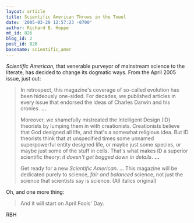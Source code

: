 ```yaml
---
layout: article
title: Scientific American Throws in the Towel
date: '2005-03-20 12:57:23 -0700'
author: Richard B. Hoppe
mt_id: 826
blog_id: 2
post_id: 826
basename: scientific_amer
---
```

_Scientific American_, that venerable purveyor of mainstream science to the literate, has decided to change its dogmatic ways.  From the April 2005 issue, just out:

> In retrospect, this magazine's coverage of so-called evolution has been hideously one-sided. For decades, we published articles in every issue that endorsed the ideas of Charles Darwin and his cronies.
> **...**
> 
> Moreover, we shamefully mistreated the Intelligent Design (ID) theorists by lumping them in with creationists.  Creationists believe that God designed all life, and that's a somewhat religious idea.  But ID theorists think that at unspecified times some unnamed superpowerful entity designed life, or maybe just some species, or maybe just some of the stuff in cells.  That's what makes ID a superior scientific theory: _it doesn't get bogged down in details_.
> **...**
> 
> Get ready for a new _Scientific American_.  ...  This magazine will be dedicated purely to science, _fair and balanced_ science, not just the science that scientists say is science.  (All italics original)

Oh, and one more thing:

> And it will start on April Fools' Day.

RBH
